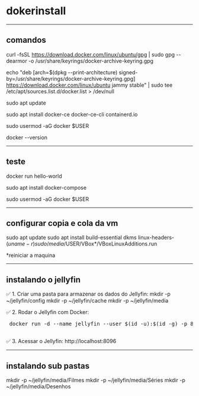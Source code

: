 # dokerinstall

-------------------------------
comandos
-------------------------------

curl -fsSL https://download.docker.com/linux/ubuntu/gpg | sudo gpg --dearmor -o /usr/share/keyrings/docker-archive-keyring.gpg


echo "deb [arch=$(dpkg --print-architecture) signed-by=/usr/share/keyrings/docker-archive-keyring.gpg] https://download.docker.com/linux/ubuntu jammy stable" | sudo tee /etc/apt/sources.list.d/docker.list > /dev/null


sudo apt update

sudo apt install docker-ce docker-ce-cli containerd.io


sudo usermod -aG docker $USER


docker --version


-------------------------------
teste
-------------------------------

docker run hello-world

sudo apt install docker-compose

sudo usermod -aG docker $USER

-------------------------------
configurar copia e cola da vm
-------------------------------
sudo apt update
sudo apt install build-essential dkms linux-headers-$(uname -r)
sudo /media/$USER/VBox*/VBoxLinuxAdditions.run

*reiniciar a maquina 

-------------------------------
instalando o jellyfin
-------------------------------
✅ 1. Criar uma pasta para armazenar os dados do Jellyfin:
mkdir -p ~/jellyfin/config
mkdir -p ~/jellyfin/cache
mkdir -p ~/jellyfin/media


✅ 2. Rodar o Jellyfin com Docker:
<pre> docker run -d --name jellyfin --user $(id -u):$(id -g) -p 8096:8096 -v ~/jellyfin/config:/config -v ~/jellyfin/cache:/cache -v ~/jellyfin/media:/media jellyfin/jellyfin
 </pre>


✅ 3. Acessar o Jellyfin:
http://localhost:8096



-------------------------------
instalando sub pastas
-------------------------------

mkdir -p ~/jellyfin/media/Filmes
mkdir -p ~/jellyfin/media/Séries
mkdir -p ~/jellyfin/media/Desenhos



